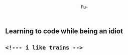 <!DOCTYPE HTML>
<html>
  <header> 
   Fu- 
  </header>
  <main>
    <h2> Learning to code while being an idiot <h2>
    
    <!--- i like trains -->
    

